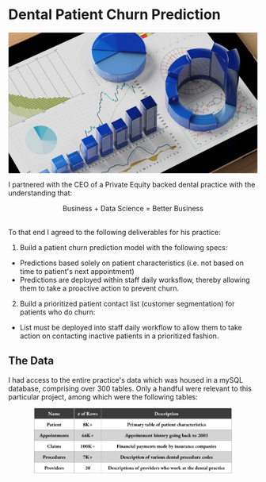 # Dental Patient Churn Prediction    

<p align="center">
  <img align="center" src="/images/dental.png" width="600" title="Predictive Analytics">
</p>  

I partnered with the CEO of a Private Equity backed dental practice with the understanding that:  
  <p align='center'>
  Business  +  Data Science  =  Better Business
  </p>
  <br>
  To that end I agreed to the following deliverables for his practice:  
  
  1. Build a patient churn prediction model with the following specs:  
  - Predictions based solely on patient characteristics (i.e. not based on time to patient's next appointment)  
  - Predictions are deployed within staff daily worksflow, thereby allowing them to take a proactive action to prevent churn. 
    
  2. Build a prioritized patient contact list (customer segmentation) for patients who do churn:   
  - List must be deployed into staff daily workflow to allow them to take action on contacting inactive patients in a prioritized fashion.  
  
## The Data
I had access to the entire practice's data which was housed in a mySQL database, comprising over 300 tables.  Only a handful were relevant to this particular project, 
among which were the following tables:   
<p align="center">
  <img align="center" src="/images/datatable.png" width="400" title="Data Table">
</p> 


